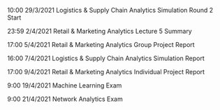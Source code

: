 10:00 29/3/2021 Logistics & Supply Chain Analytics Simulation Round 2 Start

23:59 2/4/2021 Retail & Marketing Analytics Lecture 5 Summary 

17:00 5/4/2021 Retail & Marketing Analytics Group Project Report

16:00 7/4/2021 Logistics & Supply Chain Analytics Simulation Report

17:00 9/4/2021 Retail & Marketing Analytics Individual Project Report

9:00 19/4/2021 Machine Learning Exam

9:00 21/4/2021 Network Analytics Exam 
